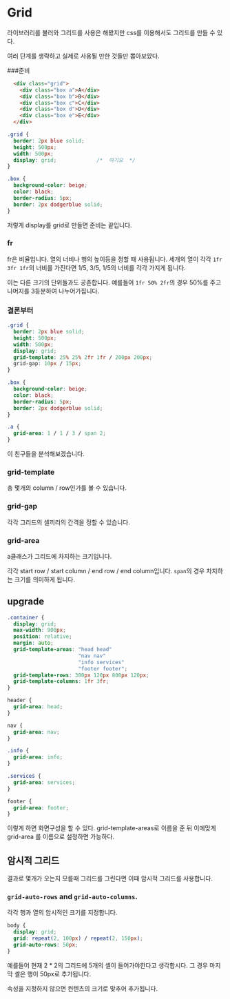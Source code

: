 # Grid

라이브러리를 불러와 그리드를 사용은 해봤지만 css를 이용해서도 그리드를 만들 수 있다.

여러 단계를 생략하고 실제로 사용될 만한 것들만 뽑아보았다.

###준비

```html
  <div class="grid">
    <div class="box a">A</div>
    <div class="box b">B</div>
    <div class="box c">C</div>
    <div class="box d">D</div>
    <div class="box e">E</div>
  </div>
```

```css
.grid {
  border: 2px blue solid;
  height: 500px;
  width: 500px;
  display: grid;             /*  여기요  */
}

.box {
  background-color: beige;
  color: black;
  border-radius: 5px;
  border: 2px dodgerblue solid;
}
```

저렇게 display를 grid로 만들면 준비는 끝입니다.

### fr

fr은 비율입니다. 열의 너비나 행의 높이등을 정할 때 사용됩니다. 세개의 열이 각각 `1fr 3fr 1fr`의 너비를 가진다면 1/5, 3/5, 1/5의 너비를 각각 가지게 됩니다.

이는 다른 크기의 단위들과도 공존합니다. 예를들어 `1fr 50% 2fr`의 경우 50%를 주고 나머지를 3등분하여 나누어가집니다.

### 결론부터

```css
.grid {
  border: 2px blue solid;
  height: 500px;
  width: 500px;
  display: grid;
  grid-template: 25% 25% 2fr 1fr / 200px 200px;
  grid-gap: 10px / 15px;
}

.box {
  background-color: beige;
  color: black;
  border-radius: 5px;
  border: 2px dodgerblue solid;
}

.a {
  grid-area: 1 / 1 / 3 / span 2;
}
```

이 친구들을 분석해보겠습니다.

### grid-template

총 몇개의 column / row인가를 볼 수 있습니다. 

### grid-gap

각각 그리드의 셀끼리의 간격을 정할 수 있습니다.

### grid-area

a클래스가 그리드에 차지하는 크기입니다.

각각 start row / start column / end row / end column입니다. `span`의 경우 차지하는 크기를 의미하게 됩니다.



## upgrade

```css
.container {
  display: grid;
  max-width: 900px;
  position: relative;
  margin: auto;
  grid-template-areas: "head head"
                       "nav nav" 
                       "info services"
                       "footer footer";
  grid-template-rows: 300px 120px 800px 120px;
  grid-template-columns: 1fr 3fr; 
}

header {
  grid-area: head;
} 

nav {
  grid-area: nav;
} 

.info {
  grid-area: info;
} 

.services {
  grid-area: services;
}

footer {
  grid-area: footer;
}
```

이렇게 하면 화면구성을 할 수 있다. grid-template-areas로 이름을 준 뒤 이에맞게 grid-area 를 이름으로 설정하면 가능하다.

## 암시적 그리드

결과로 몇개가 오는지 모를때 그리드를 그린다면 이때 암시적 그리드를 사용합니다.

### `grid-auto-rows` and `grid-auto-columns`.

각각 행과 열의 암시적인 크기를 지정합니다.

```css
body {
  display: grid;
  grid: repeat(2, 100px) / repeat(2, 150px); 
  grid-auto-rows: 50px;
}
```

예를들어 현재 2 * 2의 그리드에 5개의 셀이 들어가야한다고 생각합시다. 그 경우 마지막 셀은 행이 50px로 추가됩니다.

속성을 지정하지 않으면 컨텐츠의 크기로 맞추어 추가됩니다.